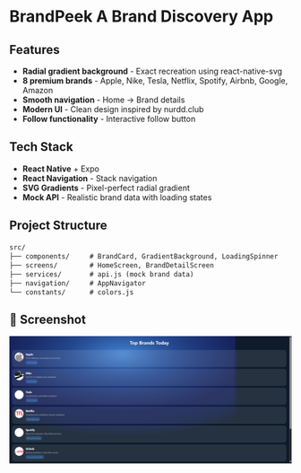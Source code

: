 # BrandPeek A Brand Discovery App

 ## Features

- **Radial gradient background** - Exact recreation using react-native-svg
- **8 premium brands** - Apple, Nike, Tesla, Netflix, Spotify, Airbnb, Google, Amazon  
- **Smooth navigation** - Home → Brand details
- **Modern UI** - Clean design inspired by nurdd.club
- **Follow functionality** - Interactive follow button

## Tech Stack

- **React Native** + Expo
- **React Navigation** - Stack navigation
- **SVG Gradients** - Pixel-perfect radial gradient
- **Mock API** - Realistic brand data with loading states

## Project Structure

```
src/
├── components/     # BrandCard, GradientBackground, LoadingSpinner
├── screens/        # HomeScreen, BrandDetailScreen  
├── services/       # api.js (mock brand data)
├── navigation/     # AppNavigator
└── constants/      # colors.js
```
## 📸 Screenshot

![App Screenshot](assets/screenshot.png)
